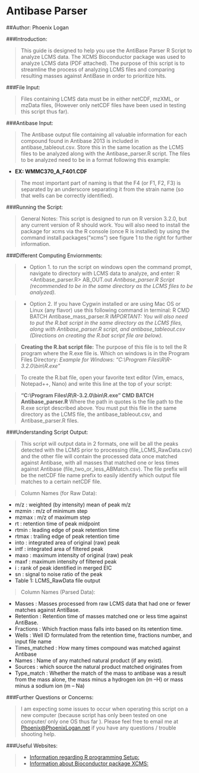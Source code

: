 # Antibase Parser
##Author: Phoenix Logan

###Introduction:
>This guide is designed to help you use the AntiBase Parser R Script to analyze LCMS data. 
>The XCMS Bioconductor package was used to analyze LCMS data (PDF attached). 
>The purpose of this script is to streamline the process of analyzing LCMS files and comparing resulting masses against AntiBase in order to prioritize hits.

###File Input:
>Files containing LCMS data must be in either netCDF, mzXML, or mzData files, (However only netCDF files have been used in testing this script thus far).

###Antibase Input:
>The Antibase output file containing all valuable information for each compound found in Antibase 2013 is included in antibase_tableout.csv. Store this in the same location as the LCMS files to be analyzed along with the Antibase_parser.R script.
The files to be analyzed need to be in a format following this example:
+ **EX: WMMC370_A_F401.CDF**
>The most important part of naming is that the F4 (or F1, F2, F3) is separated by an underscore separating it from the strain name (so that wells can be correctly identified).

###Running the Script:
>General Notes: This script is designed to run on R version 3.2.0, but any current version of R should work. You will also need to install the package for xcms via the R console (once R is installed) by using the command install.packages(“xcms”) see figure 1 to the right for further information.

###Different Computing Enviornments:
> + Option 1. to run the script on windows open the command prompt, navigate to directory with LCMS data to analyze, and enter: R <Antibase_parser.R> AB_OUT.out
 _Antibase_parser.R Script (recommended to be in the same directory as the LCMS files to be analyzed)._
 
> + Option 2. If you have Cygwin installed or are using Mac OS or Linux (any flavor) use this following command in terminal: R CMD BATCH Antibase_mass_parser.R
 _IMPORTANT: You will also need to put the R.bat script in the same directory as the LCMS files, along with Antibase_parser.R script, and antibase_tableout.csv (Directions on creating the R.bat script file are below)._

>**Creating the R.bat script file:**
>The purpose of this file is to tell the R program where the R.exe file is. Which on windows is in the Program Files Directory: _Example for Windows: “C:\Program Files\R\R-3.2.0\bin\R.exe”_

>To create the R.bat file, open your favorite text editor (Vim, emacs, Notepad++, Nano) and write this line at the top of your script:

>**“C:\Program Files\R\R-3.2.0\bin\R.exe” CMD BATCH Antibase_parser.R**
Where the path in quotes is the file path to the R.exe script described above. You must put this file in the same directory as the LCMS file, the antibase_tableout.csv, and Antibase_parser.R files.

###Understanding Script Output:
>This script will output data in 2 formats, one will be all the peaks detected with the LCMS prior to processing (file_LCMS_RawData.csv) and the other file will contain the processed data once matched against Antibase, with all masses that matched one or less times against Antibase (file_two_or_less_ABMatch.csv). The file prefix will be the netCDF file name prefix to easily identify which output file matches to a certain netCDF file.

> Column Names (for Raw Data):
+ m/z : weighted (by intensity) mean of peak m/z
+ mzmin : m/z of minimum step
+ mzmax : m/z of maximum step
+ rt : retention time of peak midpoint
+ rtmin : leading edge of peak retention time
+ rtmax : trailing edge of peak retention time
+ into : integrated area of original (raw) peak
+ intf : integrated area of filtered peak
+ maxo : maximum intensity of original (raw) peak
+ maxf : maximum intensity of filtered peak
+ i : rank of peak identified in merged EIC
+ sn : signal to noise ratio of the peak
+ Table 1: LCMS_RawData file output

> Column Names (Parsed Data):
+ Masses : Masses processed from raw LCMS data that had one or fewer matches against AntiBase.
+ Retention : Retention time of masses matched one or less time against AntiBase.
+ Fractions : Which fraction mass falls into based on its retention time.
+ Wells : Well ID formulated from the retention time, fractions number, and input file name
+ Times_matched : How many times compound was matched against Antibase
+ Names : Name of any matched natural product (if any exist).
+ Sources : which source the natural product matched originates from
+ Type_match : Whether the match of the mass to antibase was a result from the mass alone, the mass minus a hydrogen ion (m –H) or mass minus a sodium ion (m – Na)

###Further Questions or Concerns:
>I am expecting some issues to occur when operating this script on a new computer (because script has only been tested on one computer/ only one OS thus far ). Please feel free to email me at Phoenix@PhoenixLogan.net if you have any questions / trouble shooting help.

###Useful Websites:
> + [Information regarding R programming Setup:](https://cran.r-project.org/doc/manuals/r-release/R-admin.html)
> + [Information about Bioconductor package XCMS:](http://bioconductor.org/packages/release/bioc/html/xcms.html)

